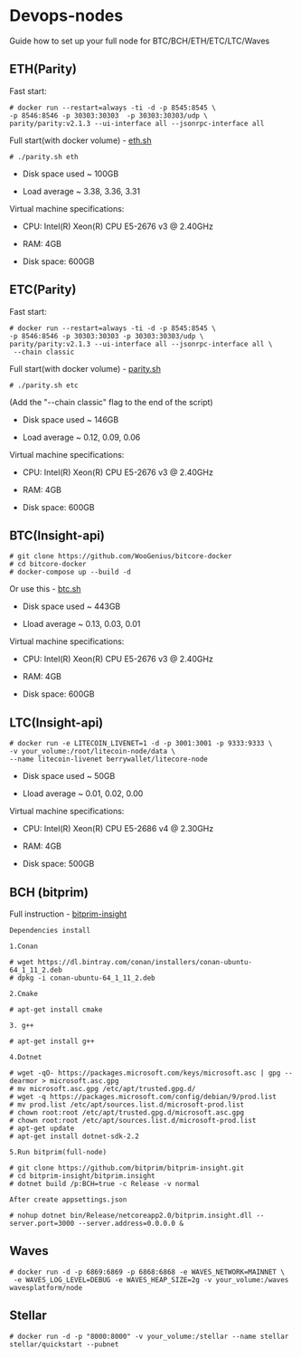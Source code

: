 # Devops-nodes
Guide how to set up your full node for BTC/BCH/ETH/ETC/LTC/Waves

## ETH(Parity)

Fast start:
```
# docker run --restart=always -ti -d -p 8545:8545 \ 
-p 8546:8546 -p 30303:30303  -p 30303:30303/udp \ 
parity/parity:v2.1.3 --ui-interface all --jsonrpc-interface all 
```
Full start(with docker volume) - [eth.sh](https://github.com/button-tech/devops-nodes/blob/master/parity.sh)

```
# ./parity.sh eth
```

- Disk space used ~ 100GB

- Load average ~ 3.38, 3.36, 3.31


Virtual machine specifications:

- CPU: Intel(R) Xeon(R) CPU E5-2676 v3 @ 2.40GHz

- RAM: 4GB

- Disk space: 600GB

## ETC(Parity)

Fast start:
```
# docker run --restart=always -ti -d -p 8545:8545 \ 
-p 8546:8546 -p 30303:30303 -p 30303:30303/udp \ 
parity/parity:v2.1.3 --ui-interface all --jsonrpc-interface all \
 --chain classic 
```
Full start(with docker volume) - [parity.sh](https://github.com/button-tech/devops-nodes/blob/master/parity.sh)

```
# ./parity.sh etc
```

(Add the "--chain classic" flag to the end of the script)

- Disk space used ~ 146GB

- Load average ~ 0.12, 0.09, 0.06


Virtual machine specifications:

- CPU: Intel(R) Xeon(R) CPU E5-2676 v3 @ 2.40GHz

- RAM: 4GB

- Disk space: 600GB


## BTC(Insight-api)

```
# git clone https://github.com/WooGenius/bitcore-docker
# cd bitcore-docker
# docker-compose up --build -d
```

Or use this -  [btc.sh](https://github.com/button-tech/devops-nodes/blob/master/btc.sh)


- Disk space used ~ 443GB

- Lload average ~ 0.13, 0.03, 0.01


Virtual machine specifications:

- CPU: Intel(R) Xeon(R) CPU E5-2676 v3 @ 2.40GHz

- RAM: 4GB

- Disk space: 600GB


## LTC(Insight-api)

```
# docker run -e LITECOIN_LIVENET=1 -d -p 3001:3001 -p 9333:9333 \ 
-v your_volume:/root/litecoin-node/data \
--name litecoin-livenet berrywallet/litecore-node
```

- Disk space used ~ 50GB

- Lload average ~ 0.01, 0.02, 0.00


Virtual machine specifications:

- CPU: Intel(R) Xeon(R) CPU E5-2686 v4 @ 2.30GHz

- RAM: 4GB

- Disk space: 500GB


## BCH (bitprim)
Full instruction - [bitprim-insight](https://github.com/bitprim/bitprim-insight)

```
Dependencies install 

1.Conan

# wget https://dl.bintray.com/conan/installers/conan-ubuntu-64_1_11_2.deb
# dpkg -i conan-ubuntu-64_1_11_2.deb

2.Cmake

# apt-get install cmake

3. g++

# apt-get install g++

4.Dotnet

# wget -qO- https://packages.microsoft.com/keys/microsoft.asc | gpg --dearmor > microsoft.asc.gpg
# mv microsoft.asc.gpg /etc/apt/trusted.gpg.d/
# wget -q https://packages.microsoft.com/config/debian/9/prod.list
# mv prod.list /etc/apt/sources.list.d/microsoft-prod.list
# chown root:root /etc/apt/trusted.gpg.d/microsoft.asc.gpg
# chown root:root /etc/apt/sources.list.d/microsoft-prod.list
# apt-get update
# apt-get install dotnet-sdk-2.2

5.Run bitprim(full-node)

# git clone https://github.com/bitprim/bitprim-insight.git
# cd bitprim-insight/bitprim.insight
# dotnet build /p:BCH=true -c Release -v normal

After create appsettings.json

# nohup dotnet bin/Release/netcoreapp2.0/bitprim.insight.dll --server.port=3000 --server.address=0.0.0.0 &

```

## Waves 

```
# docker run -d -p 6869:6869 -p 6868:6868 -e WAVES_NETWORK=MAINNET \ 
 -e WAVES_LOG_LEVEL=DEBUG -e WAVES_HEAP_SIZE=2g -v your_volume:/waves wavesplatform/node
```
## Stellar

```
# docker run -d -p "8000:8000" -v your_volume:/stellar --name stellar stellar/quickstart --pubnet
```


